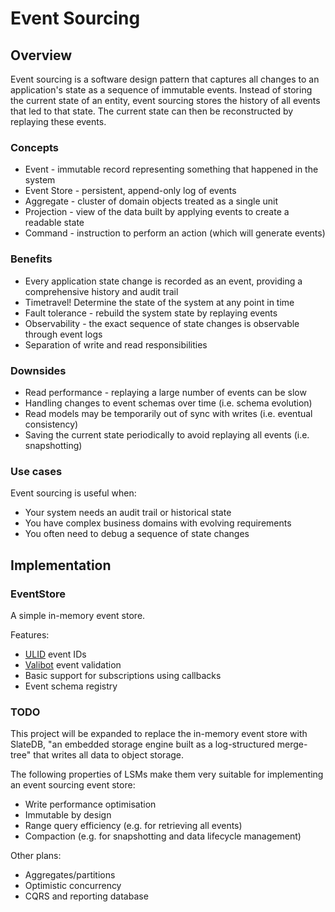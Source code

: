 # Event Sourcing

## Overview

Event sourcing is a software design pattern that captures all changes to an application's state as a sequence of immutable events. Instead of storing the current state of an entity, event sourcing stores the history of all events that led to that state. The current state can then be reconstructed by replaying these events.

### Concepts

- Event - immutable record representing something that happened in the system
- Event Store - persistent, append-only log of events
- Aggregate - cluster of domain objects treated as a single unit
- Projection - view of the data built by applying events to create a readable state
- Command - instruction to perform an action (which will generate events)

### Benefits

- Every application state change is recorded as an event, providing a comprehensive history and audit trail
- Timetravel! Determine the state of the system at any point in time
- Fault tolerance - rebuild the system state by replaying events
- Observability - the exact sequence of state changes is observable through event logs
- Separation of write and read responsibilities

### Downsides

- Read performance - replaying a large number of events can be slow
- Handling changes to event schemas over time (i.e. schema evolution)
- Read models may be temporarily out of sync with writes (i.e. eventual consistency)
- Saving the current state periodically to avoid replaying all events (i.e. snapshotting)

### Use cases

Event sourcing is useful when:

- Your system needs an audit trail or historical state
- You have complex business domains with evolving requirements
- You often need to debug a sequence of state changes

## Implementation

### EventStore

A simple in-memory event store.

Features:

- [ULID](https://github.com/ulid/spec) event IDs
- [Valibot](https://valibot.dev) event validation
- Basic support for subscriptions using callbacks
- Event schema registry

### TODO

This project will be expanded to replace the in-memory event store with SlateDB, "an embedded storage engine built as a log-structured merge-tree" that writes all data to object storage.

The following properties of LSMs make them very suitable for implementing an event sourcing event store:

- Write performance optimisation
- Immutable by design
- Range query efficiency (e.g. for retrieving all events)
- Compaction (e.g. for snapshotting and data lifecycle management)

Other plans:

- Aggregates/partitions
- Optimistic concurrency
- CQRS and reporting database
